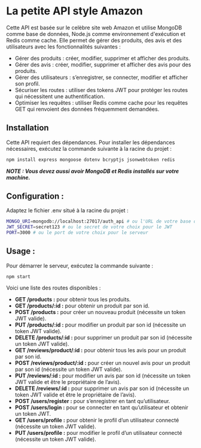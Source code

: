 # La petite API style Amazon

Cette API est basée sur le celèbre site web Amazon et utilise MongoDB comme base de données, Node.js comme environnement d'exécution et Redis comme cache. Elle permet de gérer des produits, des avis et des utilisateurs avec les fonctionnalités suivantes :
- Gérer des produits : créer, modifier, supprimer et afficher des produits.
- Gérer des avis : créer, modifier, supprimer et afficher des avis pour des produits.
- Gérer des utilisateurs : s’enregistrer, se connecter, modifier et afficher son profil.
- Sécuriser les routes : utiliser des tokens JWT pour protéger les routes qui nécessitent une authentification.
- Optimiser les requêtes : utiliser Redis comme cache pour les requêtes GET qui renvoient des données fréquemment demandées.

## Installation

Cette API requiert des dépendances. Pour installer les dépendances nécessaires, exécutez la commande suivante à la racine du projet :
``` bash
npm install express mongoose dotenv bcryptjs jsonwebtoken redis
```
***NOTE : Vous devez aussi avoir MongoDB et Redis installés sur votre machine.***

## Configuration :

Adaptez le fichier .env situé à la racine du projet :
``` bash
MONGO_URI=mongodb://localhost:27017/auth_api # ou l'URL de votre base de données MongoDB en ligne
JWT_SECRET=secret123 # ou le secret de votre choix pour le JWT
PORT=3000 # ou le port de votre choix pour le serveur
```

## Usage :
Pour démarrer le serveur, exécutez la commande suivante :

```npm start```


Voici une liste des routes disponibles :
- **GET /products :** pour obtenir tous les produits.
- **GET /products/:id :** pour obtenir un produit par son id.
- **POST /products :** pour créer un nouveau produit (nécessite un token JWT valide).
- **PUT /products/:id :** pour modifier un produit par son id (nécessite un token JWT valide).
- **DELETE /products/:id :** pour supprimer un produit par son id (nécessite un token JWT valide).
- **GET /reviews/product/:id :** pour obtenir tous les avis pour un produit par son id.
- **POST /reviews/product/:id :** pour créer un nouvel avis pour un produit par son id (nécessite un token JWT valide).
- **PUT /reviews/:id :** pour modifier un avis par son id (nécessite un token JWT valide et être le propriétaire de l’avis).
- **DELETE /reviews/:id :** pour supprimer un avis par son id (nécessite un token JWT valide et être le propriétaire de l’avis).
- **POST /users/register :** pour s’enregistrer en tant qu’utilisateur.
- **POST /users/login :** pour se connecter en tant qu’utilisateur et obtenir un token JWT.
- **GET /users/profile :** pour obtenir le profil d’un utilisateur connecté (nécessite un token JWT valide).
- **PUT /users/profile :** pour modifier le profil d’un utilisateur connecté (nécessite un token JWT valide).
